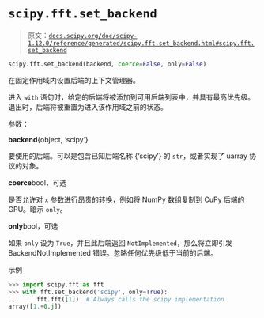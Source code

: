 # `scipy.fft.set_backend`

> 原文：[`docs.scipy.org/doc/scipy-1.12.0/reference/generated/scipy.fft.set_backend.html#scipy.fft.set_backend`](https://docs.scipy.org/doc/scipy-1.12.0/reference/generated/scipy.fft.set_backend.html#scipy.fft.set_backend)

```py
scipy.fft.set_backend(backend, coerce=False, only=False)
```

在固定作用域内设置后端的上下文管理器。

进入 `with` 语句时，给定的后端将被添加到可用后端列表中，并具有最高优先级。退出时，后端将被重置为进入该作用域之前的状态。

参数：

**backend**{object, ‘scipy’}

要使用的后端。可以是包含已知后端名称 {‘scipy’} 的 `str`，或者实现了 uarray 协议的对象。

**coerce**bool，可选

是否允许对 `x` 参数进行昂贵的转换，例如将 NumPy 数组复制到 CuPy 后端的 GPU。暗示 `only`。

**only**bool，可选

如果 `only` 设为 `True`，并且此后端返回 `NotImplemented`，那么将立即引发 BackendNotImplemented 错误。忽略任何优先级低于当前的后端。

示例

```py
>>> import scipy.fft as fft
>>> with fft.set_backend('scipy', only=True):
...     fft.fft([1])  # Always calls the scipy implementation
array([1.+0.j]) 
```
